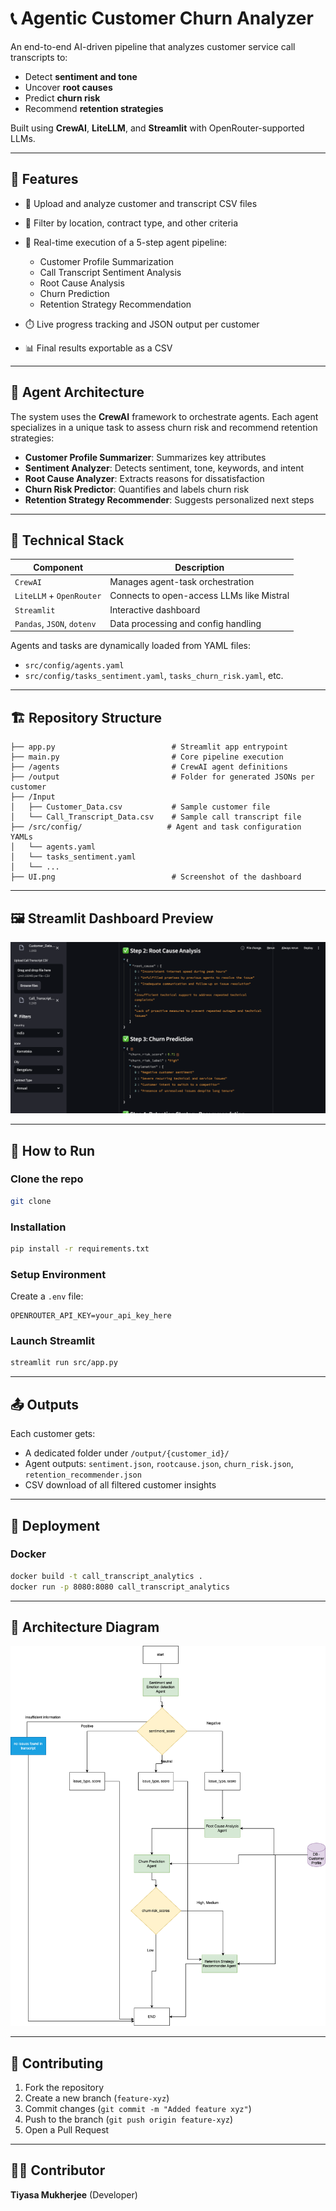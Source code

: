 # 📞 Agentic Customer Churn Analyzer

An end-to-end AI-driven pipeline that analyzes customer service call transcripts to:

* Detect **sentiment and tone**
* Uncover **root causes**
* Predict **churn risk**
* Recommend **retention strategies**

Built using **CrewAI**, **LiteLLM**, and **Streamlit** with OpenRouter-supported LLMs.

---

## 🎯 Features

* 📁 Upload and analyze customer and transcript CSV files
* 🔎 Filter by location, contract type, and other criteria
* 🤖 Real-time execution of a 5-step agent pipeline:

  * Customer Profile Summarization
  * Call Transcript Sentiment Analysis
  * Root Cause Analysis
  * Churn Prediction
  * Retention Strategy Recommendation
* ⏱️ Live progress tracking and JSON output per customer
* 📊 Final results exportable as a CSV

---

## 🧠 Agent Architecture

The system uses the **CrewAI** framework to orchestrate agents. Each agent specializes in a unique task to assess churn risk and recommend retention strategies:

* **Customer Profile Summarizer**: Summarizes key attributes
* **Sentiment Analyzer**: Detects sentiment, tone, keywords, and intent
* **Root Cause Analyzer**: Extracts reasons for dissatisfaction
* **Churn Risk Predictor**: Quantifies and labels churn risk
* **Retention Strategy Recommender**: Suggests personalized next steps

---

## 🧩 Technical Stack

| Component                  | Description                               |
| -------------------------- | ----------------------------------------- |
| `CrewAI`                   | Manages agent-task orchestration          |
| `LiteLLM` + `OpenRouter`   | Connects to open-access LLMs like Mistral |
| `Streamlit`                | Interactive dashboard                     |
| `Pandas`, `JSON`, `dotenv` | Data processing and config handling       |

Agents and tasks are dynamically loaded from YAML files:

* `src/config/agents.yaml`
* `src/config/tasks_sentiment.yaml`, `tasks_churn_risk.yaml`, etc.

---

## 🏗️ Repository Structure

```
├── app.py                          # Streamlit app entrypoint
├── main.py                         # Core pipeline execution
├── /agents                         # CrewAI agent definitions
├── /output                         # Folder for generated JSONs per customer
├── /Input
│   ├── Customer_Data.csv           # Sample customer file
│   └── Call_Transcript_Data.csv    # Sample call transcript file
├── /src/config/                   # Agent and task configuration YAMLs
│   └── agents.yaml
│   └── tasks_sentiment.yaml
│   └── ...
├── UI.png                          # Screenshot of the dashboard
```

---

## 🖼️ Streamlit Dashboard Preview

![Streamlit UI Preview](./UI.png)

---

## 🧪 How to Run

### Clone the repo

```bash
git clone 
```

### Installation

```bash
pip install -r requirements.txt
```

### Setup Environment

Create a `.env` file:

```env
OPENROUTER_API_KEY=your_api_key_here
```

### Launch Streamlit

```bash
streamlit run src/app.py
```

---

## 📤 Outputs

Each customer gets:

* A dedicated folder under `/output/{customer_id}/`
* Agent outputs: `sentiment.json`, `rootcause.json`, `churn_risk.json`, `retention_recommender.json`
* CSV download of all filtered customer insights

---

## 🚀 Deployment

### Docker

```bash
docker build -t call_transcript_analytics .
docker run -p 8080:8080 call_transcript_analytics
```

---

## 🧠 Architecture Diagram

![Architecture Diagram](docs/churn_prediction_workflow.png)

---

## 🙌 Contributing

1. Fork the repository
2. Create a new branch (`feature-xyz`)
3. Commit changes (`git commit -m "Added feature xyz"`)
4. Push to the branch (`git push origin feature-xyz`)
5. Open a Pull Request

---

## 👩‍💻 Contributor

**Tiyasa Mukherjee** (Developer)
